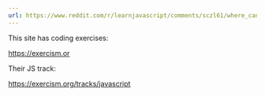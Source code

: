 ```yaml
---
url: https://www.reddit.com/r/learnjavascript/comments/sczl61/where_can_i_get_javascript_array_and_object/?utm_source=share&utm_medium=web2x&context=3
---
```


This site has coding exercises:

https://exercism.or

Their JS track:

https://exercism.org/tracks/javascript

